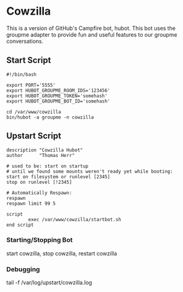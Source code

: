# Cowzilla

This is a version of GitHub's Campfire bot, hubot. This bot uses the groupme adapter to provide fun and useful features to our groupme conversations.

## Start Script

```shell
#!/bin/bash

export PORT='5555'
export HUBOT_GROUPME_ROOM_IDS='123456'
export HUBOT_GROUPME_TOKEN='somehash'
export HUBOT_GROUPME_BOT_ID='somehash'

cd /var/www/cowzilla
bin/hubot -a groupme -n cowzilla
```

## Upstart Script

```shell
description "Cowzilla Hubot"
author      "Thomas Herr"

# used to be: start on startup
# until we found some mounts weren't ready yet while booting:
start on filesystem or runlevel [2345]
stop on runlevel [!2345]

# Automatically Respawn:
respawn
respawn limit 99 5

script
        exec /var/www/cowzilla/startbot.sh
end script
```

### Starting/Stopping Bot

start cowzilla, stop cowzilla, restart cowzilla

### Debugging

tail -f /var/log/upstart/cowzilla.log




